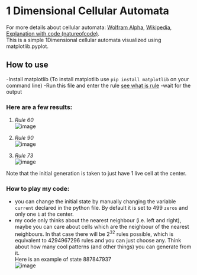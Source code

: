 # 1 Dimensional Cellular Automata
For more details about cellular automata: [Wolfram Alpha](https://mathworld.wolfram.com/CellularAutomaton.html), [Wikipedia](https://en.wikipedia.org/wiki/Cellular_automaton), [Explanation with code (natureofcode)](https://natureofcode.com/book/chapter-7-cellular-automata/).
\
This is a simple 1Dimensional cellular automata visualized using matplotlib.pyplot.

## How to use
  -Install matplotlib (To install matplotlib use `pip install matplotlib` on your command line)
  -Run this file and enter the rule [see what is rule](https://plato.stanford.edu/entries/cellular-automata/supplement.html)
  -wait for the output
  
### Here are a few results:
1. *Rule 60*
\
   ![image](https://user-images.githubusercontent.com/29653551/123817910-2c429100-d916-11eb-81b1-0566a1360397.png)
2. *Rule 90*
\
  ![image](https://user-images.githubusercontent.com/29653551/123818222-6e6bd280-d916-11eb-91af-c18be80ae9d7.png) 
  
3. *Rule 73*
\
  ![image](https://user-images.githubusercontent.com/29653551/123818750-dd492b80-d916-11eb-9703-58b7836792d3.png)

Note that the initial generation is taken to just have 1 live cell at the center.

### How to play my code:
  - you can change the initial state by manually changing the variable `current` declared in the python file. By default it is set to 499 `zeros` and only one `1` at the center.
  - my code only thinks about the nearest neighbour (i.e. left and right), maybe you can care about cells which are the neighbour of the nearest neighbours. In that case there will be 2<sup>32</sup> rules possible, which is equivalent to 4294967296 rules and you can just choose any. Think about how many cool patterns (and other things) you can generate from it.
\
Here is an example of state 887847937
\
![image](https://user-images.githubusercontent.com/29653551/123845115-6cfbd380-d931-11eb-8d48-e012f8b66806.png)
